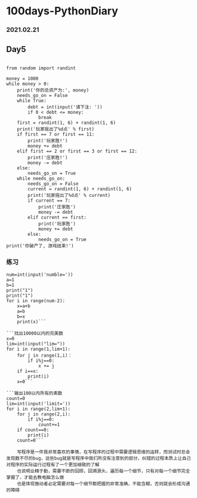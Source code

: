 # 100days-PythonDiary
### 2021.02.21

## Day5

```interesting game  "CRAPS赌博游戏"

from random import randint

money = 1000
while money > 0:
    print('你的总资产为:', money)
    needs_go_on = False
    while True:
        debt = int(input('请下注: '))
        if 0 < debt <= money:
            break
    first = randint(1, 6) + randint(1, 6)
    print('玩家摇出了%d点' % first)
    if first == 7 or first == 11:
        print('玩家胜!')
        money += debt
    elif first == 2 or first == 3 or first == 12:
        print('庄家胜!')
        money -= debt
    else:
        needs_go_on = True
    while needs_go_on:
        needs_go_on = False
        current = randint(1, 6) + randint(1, 6)
        print('玩家摇出了%d点' % current)
        if current == 7:
            print('庄家胜')
            money -= debt
        elif current == first:
            print('玩家胜')
            money += debt
        else:
            needs_go_on = True
print('你破产了, 游戏结束!')
```

### 练习
```生成斐波那契数列的前20个数
num=int(input('numble='))
a=1
b=1
print("1")
print("1")
for i in range(num-2):
    x=a+b
    a=b
    b=x
    print(x)```

```找出10000以内的完美数
x=0
lim=int(input("lim="))
for i in range(1,lim+1):
    for j in range(1,i)：
        if i%j==0:
            x += j
    if i==x:
        print(i)
    x=0```

```输出100以内所有的素数
count=0
lim=int(input('limit='))
for i in range(2,lim+1):
    for j in range(2,i):
        if i%j==0:
            count+=1
    if count==0:
        print(i)
    count=0```
    
    写程序是一件我非常喜欢的事情，在写程序的过程中需要逻辑思维的运转，而测试时总会发现数不尽的bug，这些bug就是写程序中我们所没有注意到的部分，纠错的过程本质上让自己对程序的实际运行过程有了一个更加细致的了解
    也说明业精于勤，需要不断的回顾，回溯源头，遍历每一个细节，只有对每一个细节完全掌握了，才能去教电脑怎么做
    也是体现施动者必定需要对每一个细节都把握的非常准确，不能含糊，否则就会形成沟通的障碍
